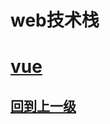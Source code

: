 

# web技术栈

#  [**vue**](vue/index.md)





































## [回到上一级](../README.md)